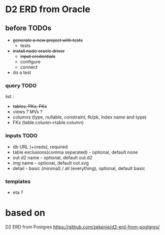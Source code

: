 # D2 ERD from Oracle

## before TODOs   
 - ~~generate a new project with tests~~
   -  tests
 - ~~install node oracle driver~~
   - ~~input credentials~~
   - configure
   - connect
 - do a test
 

### query TODO
list :
 - ~~tables, PKs, FKs~~
 - views ? MVs ? 
 - columns (type, nullable, constraint, fk/pk, index name and type)
 - FKs (table.column->table.column)

### inputs TODO
 - db URL (+creds), required
 - table exclusions(comma separated) - optional, default none
 - out d2 name - optional, default out.d2
 - img name - optional, default out.svg
 - detail - basic (minimal) / all (everything), optional, default basic

### templates
 - eta ?

# based on
D2 ERD from Postgres
https://github.com/zekenie/d2-erd-from-postgres/
